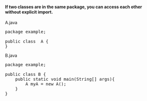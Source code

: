 #### If two classes are in the same package, you can access each other without explicit import.

A.java

<pre>
package example;

public class  A {
}
</pre>

B.java

<pre>
package example;

public class B {
    public static void main(String[] args){
        A myA = new A();
    }
}
</pre>
